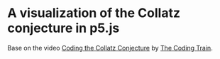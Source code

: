 # A visualization of the Collatz conjecture in p5.js

Base on the video [Coding the Collatz Conjecture](https://www.youtube.com/watch?v=EYLWxwo1Ed8) by [The Coding Train](https://www.youtube.com/@TheCodingTrain).
